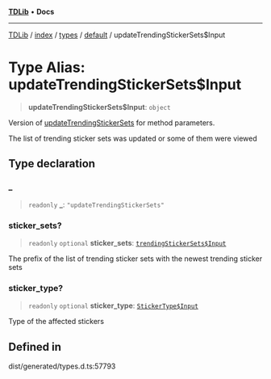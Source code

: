 [**TDLib**](../../../../../../README.md) • **Docs**

***

[TDLib](../../../../../../modules.md) / [index](../../../../../README.md) / [types](../../../README.md) / [default](../README.md) / updateTrendingStickerSets$Input

# Type Alias: updateTrendingStickerSets$Input

> **updateTrendingStickerSets$Input**: `object`

Version of [updateTrendingStickerSets](updateTrendingStickerSets.md) for method parameters.

The list of trending sticker sets was updated or some of them were viewed

## Type declaration

### \_

> `readonly` **\_**: `"updateTrendingStickerSets"`

### sticker\_sets?

> `readonly` `optional` **sticker\_sets**: [`trendingStickerSets$Input`](trendingStickerSets$Input.md)

The prefix of the list of trending sticker sets with the newest trending sticker sets

### sticker\_type?

> `readonly` `optional` **sticker\_type**: [`StickerType$Input`](StickerType$Input.md)

Type of the affected stickers

## Defined in

dist/generated/types.d.ts:57793
